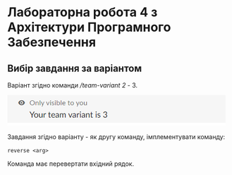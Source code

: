 # Лабораторна робота 4 з Архітектури Програмного Забезпечення

## Вибір завдання за варіантом

Варіант згідно команди */team-variant 2* - 3.

![variant](https://github.com/IvanOmelchenkoIP/Architecture-Lab4/blob/main/markdown_files/variant.PNG)

Завдання згідно варіанту - як другу команду, імплементувати команду:
    
    reverse <arg>

Команда має перевертати вхідний рядок.
